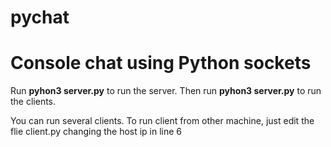 # pychat
<h1>Console chat using Python sockets</h1>
<p>Run <strong>pyhon3 server.py</strong> to run the server. Then run <strong>pyhon3 server.py</strong> to run the clients.</p>
<p>You can run several clients. To run client from other machine, just edit the flie client.py changing the host ip in line 6</p>
